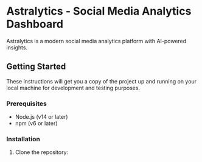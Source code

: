 # Astralytics - Social Media Analytics Dashboard

Astralytics is a modern social media analytics platform with AI-powered insights.

## Getting Started

These instructions will get you a copy of the project up and running on your local machine for development and testing purposes.

### Prerequisites

- Node.js (v14 or later)
- npm (v6 or later)

### Installation

1. Clone the repository:


